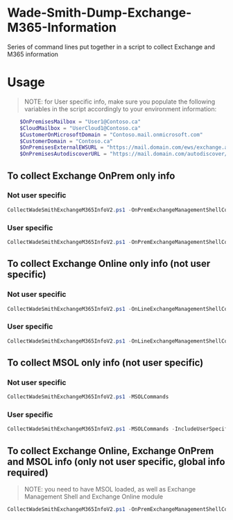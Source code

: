 # Wade-Smith-Dump-Exchange-M365-Information

Series of command lines put together in a script to collect Exchange and M365 information

# Usage

> NOTE: for User specific info, make sure you populate the following variables in the script accordingly to your environment information:

```powershell
    $OnPremisesMailbox = "User1@Contoso.ca"
    $CloudMailbox = "UserCloud1@Contoso.ca"
    $CustomerOnMicrosoftDomain = "Contoso.mail.onmicrosoft.com"
    $CustomerDomain = "Contoso.ca"
    $OnPremisesExternalEWSURL = "https://mail.domain.com/ews/exchange.asmx"
    $OnPremisesAutodiscoverURL = "https://mail.domain.com/autodiscover/autodiscover.xml"
```

## To collect Exchange OnPrem only info

### Not user specific

```powershell
CollectWadeSmithExchangeM365InfoV2.ps1 -OnPremExchangeManagementShellCommands
```

### User specific
```powershell
CollectWadeSmithExchangeM365InfoV2.ps1 -OnPremExchangeManagementShellCommands -IncludeUserSpecificInfo
```

## To collect Exchange Online only info (not user specific)

### Not user specific

```powershell
CollectWadeSmithExchangeM365InfoV2.ps1 -OnLineExchangeManagementShellCommands
```

### User specific

```powershell
CollectWadeSmithExchangeM365InfoV2.ps1 -OnLineExchangeManagementShellCommands -IncludeUserSpecificInfo
```

## To collect MSOL only info (not user specific)

### Not user specific

```powershell
CollectWadeSmithExchangeM365InfoV2.ps1 -MSOLCommands
```

### User specific

```powershell
CollectWadeSmithExchangeM365InfoV2.ps1 -MSOLCommands -IncludeUserSpecificInfo
```

## To collect Exchange Online, Exchange OnPrem and MSOL info (only not user specific, global info required)

> NOTE: you need to have MSOL loaded, as well as Exchange Management Shell and Exchange Online module

```powershell
CollectWadeSmithExchangeM365InfoV2.ps1 -OnPremExchangeManagementShellCommands -OnLineExchangeManagementShellCommands -MSOLCommands
```
